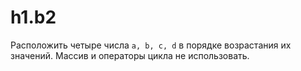 # h1.b2
Расположить четыре числа `a, b, c, d` в порядке возрастания их значений. Массив и операторы цикла не использовать.